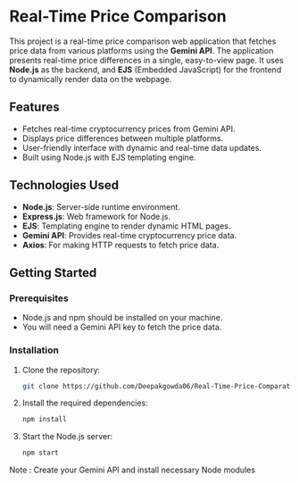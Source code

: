 # Real-Time Price Comparison

This project is a real-time price comparison web application that fetches price data from various platforms using the **Gemini API**. The application presents real-time price differences in a single, easy-to-view page. It uses **Node.js** as the backend, and **EJS** (Embedded JavaScript) for the frontend to dynamically render data on the webpage.

## Features

- Fetches real-time cryptocurrency prices from Gemini API.
- Displays price differences between multiple platforms.
- User-friendly interface with dynamic and real-time data updates.
- Built using Node.js with EJS templating engine.

## Technologies Used

- **Node.js**: Server-side runtime environment.
- **Express.js**: Web framework for Node.js.
- **EJS**: Templating engine to render dynamic HTML pages.
- **Gemini API**: Provides real-time cryptocurrency price data.
- **Axios**: For making HTTP requests to fetch price data.


## Getting Started

### Prerequisites

- Node.js and npm should be installed on your machine.
- You will need a Gemini API key to fetch the price data.

### Installation

1. Clone the repository:

   ```bash
   git clone https://github.com/Deepakgowda06/Real-Time-Price-Comparator.git

2. Install the required dependencies:

   ```bash
   npm install

  3. Start the Node.js server:
        ```bash
        npm start
Note : Create your Gemini API and install necessary Node modules
